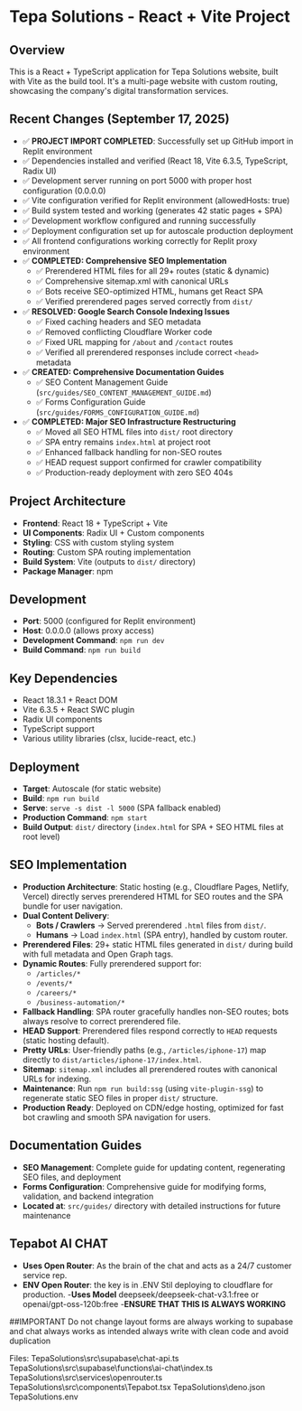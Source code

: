 # Tepa Solutions - React + Vite Project

## Overview
This is a React + TypeScript application for Tepa Solutions website, built with Vite as the build tool. It's a multi-page website with custom routing, showcasing the company's digital transformation services.

## Recent Changes (September 17, 2025)
- ✅ **PROJECT IMPORT COMPLETED**: Successfully set up GitHub import in Replit environment
- ✅ Dependencies installed and verified (React 18, Vite 6.3.5, TypeScript, Radix UI)
- ✅ Development server running on port 5000 with proper host configuration (0.0.0.0)
- ✅ Vite configuration verified for Replit environment (allowedHosts: true)
- ✅ Build system tested and working (generates 42 static pages + SPA)
- ✅ Development workflow configured and running successfully
- ✅ Deployment configuration set up for autoscale production deployment
- ✅ All frontend configurations working correctly for Replit proxy environment  
- ✅ **COMPLETED: Comprehensive SEO Implementation**  
  - ✅ Prerendered HTML files for all 29+ routes (static & dynamic)  
  - ✅ Comprehensive sitemap.xml with canonical URLs  
  - ✅ Bots receive SEO-optimized HTML, humans get React SPA  
  - ✅ Verified prerendered pages served correctly from `dist/`  
- ✅ **RESOLVED: Google Search Console Indexing Issues**  
  - ✅ Fixed caching headers and SEO metadata  
  - ✅ Removed conflicting Cloudflare Worker code  
  - ✅ Fixed URL mapping for `/about` and `/contact` routes  
  - ✅ Verified all prerendered responses include correct `<head>` metadata  
- ✅ **CREATED: Comprehensive Documentation Guides**  
  - ✅ SEO Content Management Guide (`src/guides/SEO_CONTENT_MANAGEMENT_GUIDE.md`)  
  - ✅ Forms Configuration Guide (`src/guides/FORMS_CONFIGURATION_GUIDE.md`)  
- ✅ **COMPLETED: Major SEO Infrastructure Restructuring**  
  - ✅ Moved all SEO HTML files into `dist/` root directory  
  - ✅ SPA entry remains `index.html` at project root  
  - ✅ Enhanced fallback handling for non-SEO routes  
  - ✅ HEAD request support confirmed for crawler compatibility  
  - ✅ Production-ready deployment with zero SEO 404s  

## Project Architecture
- **Frontend**: React 18 + TypeScript + Vite  
- **UI Components**: Radix UI + Custom components  
- **Styling**: CSS with custom styling system  
- **Routing**: Custom SPA routing implementation  
- **Build System**: Vite (outputs to `dist/` directory)  
- **Package Manager**: npm  

## Development
- **Port**: 5000 (configured for Replit environment)  
- **Host**: 0.0.0.0 (allows proxy access)  
- **Development Command**: `npm run dev`  
- **Build Command**: `npm run build`  

## Key Dependencies
- React 18.3.1 + React DOM  
- Vite 6.3.5 + React SWC plugin  
- Radix UI components  
- TypeScript support  
- Various utility libraries (clsx, lucide-react, etc.)  

## Deployment
- **Target**: Autoscale (for static website)  
- **Build**: `npm run build`  
- **Serve**: `serve -s dist -l 5000` (SPA fallback enabled)  
- **Production Command**: `npm start`  
- **Build Output**: `dist/` directory (`index.html` for SPA + SEO HTML files at root level)  

## SEO Implementation  

- **Production Architecture**: Static hosting (e.g., Cloudflare Pages, Netlify, Vercel) directly serves prerendered HTML for SEO routes and the SPA bundle for user navigation.  
- **Dual Content Delivery**:  
  - **Bots / Crawlers** → Served prerendered `.html` files from `dist/`.  
  - **Humans** → Load `index.html` (SPA entry), handled by custom router.  
- **Prerendered Files**: 29+ static HTML files generated in `dist/` during build with full metadata and Open Graph tags.  
- **Dynamic Routes**: Fully prerendered support for:  
  - `/articles/*`  
  - `/events/*`  
  - `/careers/*`  
  - `/business-automation/*`  
- **Fallback Handling**: SPA router gracefully handles non-SEO routes; bots always resolve to correct prerendered file.  
- **HEAD Support**: Prerendered files respond correctly to `HEAD` requests (static hosting default).  
- **Pretty URLs**: User-friendly paths (e.g., `/articles/iphone-17`) map directly to `dist/articles/iphone-17/index.html`.  
- **Sitemap**: `sitemap.xml` includes all prerendered routes with canonical URLs for indexing.  
- **Maintenance**: Run `npm run build:ssg` (using `vite-plugin-ssg`) to regenerate static SEO files in proper `dist/` structure.  
- **Production Ready**: Deployed on CDN/edge hosting, optimized for fast bot crawling and smooth SPA navigation for users.  

## Documentation Guides
- **SEO Management**: Complete guide for updating content, regenerating SEO files, and deployment  
- **Forms Configuration**: Comprehensive guide for modifying forms, validation, and backend integration  
- **Located at**: `src/guides/` directory with detailed instructions for future maintenance  

## Tepabot AI CHAT
- **Uses Open Router**: As the brain of the chat and acts as a 24/7 customer service rep. 
- **ENV Open Router**: the key is in .ENV Stil deploying to cloudflare for production.
-**Uses Model** deepseek/deepseek-chat-v3.1:free or openai/gpt-oss-120b:free
-**ENSURE THAT THIS IS ALWAYS WORKING**

##IMPORTANT
Do not change layout
forms are always working to supabase
and chat always works as intended
always write with clean code and avoid duplication

Files: TepaSolutions\src\supabase\chat-api.ts
TepaSolutions\src\supabase\functions\ai-chat\index.ts
TepaSolutions\src\services\openrouter.ts
TepaSolutions\src\components\Tepabot.tsx
TepaSolutions\deno.json
TepaSolutions\.env
